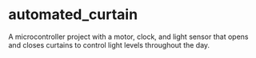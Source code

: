# automated_curtain
A microcontroller project with a motor, clock, and light sensor that opens and closes curtains to control light levels throughout the day.
